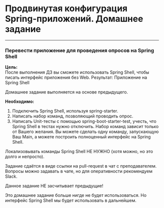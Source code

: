 # Продвинутая конфигурация Spring-приложений. Домашнее задание

---

### Перевести приложение для проведения опросов на Spring Shell

**Цель:**</br>
После выполнения ДЗ вы сможете использовать Spring Shell, чтобы писать интерфейс приложения без Web.
Результат: Приложение на Spring Shell

Домашнее задание выполняется на основе предыдущего.

**Необходимо:**</br>

1. Подключить Spring Shell, используя spring-starter.
2. Написать набор команд, позволяющий проводить опрос.
3. Написать Unit-тесты с помощью spring-boot-starter-test, учесть, что Spring Shell в тестах нужно отключить.
Набор команд зависит только от Вашего желания. Вы можете сделать одну команду, запускающую Ваш Main, а можете построить полноценный интерфейс на Spring Shell.

Локализовывать команды Spring Shell НЕ НУЖНО (хотя можно, но это долго и непросто).

Задание сдаётся в виде ссылки на pull-request в чат с преподавателем.
Вопросы можно задавать в чате, но для оперативности рекомендуем Slack.

Данное задание НЕ засчитывает предыдущие!

Это домашнее задание больше нигде не будет использоваться. Но интерфейс Spring Shell мы будет использовать в дальнейшем.
